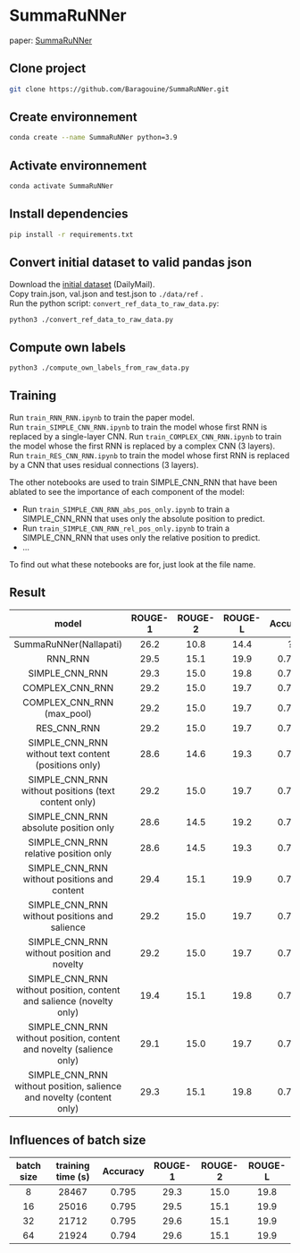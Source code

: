 # SummaRuNNer
paper: [SummaRuNNer](https://arxiv.org/pdf/1611.04230.pdf)

## Clone project
```bash
git clone https://github.com/Baragouine/SummaRuNNer.git
```

## Create environnement
```bash
conda create --name SummaRuNNer python=3.9
```

## Activate environnement
```bash
conda activate SummaRuNNer
```

## Install dependencies
```bash
pip install -r requirements.txt
```

## Convert initial dataset to valid pandas json
Download the [initial dataset](https://drive.google.com/file/d/1JgsboIAs__r6XfCbkDWgmberXJw8FBWE/view?usp=sharing) (DailyMail).  
Copy train.json, val.json and test.json to `./data/ref` .  
Run the python script: `convert_ref_data_to_raw_data.py`:
```bash
python3 ./convert_ref_data_to_raw_data.py
```

## Compute own labels
```bash
python3 ./compute_own_labels_from_raw_data.py
```

## Training
Run `train_RNN_RNN.ipynb` to train the paper model.  
Run `train_SIMPLE_CNN_RNN.ipynb` to train the model whose first RNN is replaced by a single-layer CNN. 
Run `train_COMPLEX_CNN_RNN.ipynb` to train the model whose the first RNN is replaced by a complex CNN (3 layers).  
Run `train_RES_CNN_RNN.ipynb` to train the model whose first RNN is replaced by a CNN that uses residual connections (3 layers).  
  
The other notebooks are used to train SIMPLE_CNN_RNN that have been ablated to see the importance of each component of the model:
 * Run `train_SIMPLE_CNN_RNN_abs_pos_only.ipynb` to train a SIMPLE_CNN_RNN that uses only the absolute position to predict.  
 * Run `train_SIMPLE_CNN_RNN_rel_pos_only.ipynb` to train a SIMPLE_CNN_RNN that uses only the relative position to predict.
 * ...  
  
To find out what these notebooks are for, just look at the file name.

## Result
| model | ROUGE-1 | ROUGE-2 | ROUGE-L | Accuracy |  
|:-:    |:-:      |:-:      |:-:      |:-:       |  
|SummaRuNNer(Nallapati)|26.2|10.8|14.4|?|  
|RNN_RNN|29.5|15.1|19.9|0.795|  
|SIMPLE_CNN_RNN|29.3|15.0|19.8|0.795|  
|COMPLEX_CNN_RNN|29.2|15.0|19.7|0.795|  
|COMPLEX_CNN_RNN (max_pool)|29.2|15.0|19.7|0.795|  
|RES_CNN_RNN|29.2|15.0|19.7|0.795|  
|SIMPLE_CNN_RNN without text content (positions only)|28.6|14.6|19.3|0.794|  
|SIMPLE_CNN_RNN without positions (text content only)|29.2|15.0|19.7|0.795|  
|SIMPLE_CNN_RNN absolute position only|28.6|14.5|19.2|0.794|  
|SIMPLE_CNN_RNN relative position only|28.6|14.5|19.3|0.794|  
|SIMPLE_CNN_RNN without positions and content|29.4|15.1|19.9|0.795|  
|SIMPLE_CNN_RNN without positions and salience|29.2|15.0|19.7|0.796|  
|SIMPLE_CNN_RNN without position and novelty|29.2|15.0|19.7|0.796|  
|SIMPLE_CNN_RNN without position, content and salience (novelty only)|19.4|15.1|19.8|0.796|  
|SIMPLE_CNN_RNN without position, content and novelty (salience only)|29.1|15.0|19.7|0.795|  
|SIMPLE_CNN_RNN without position, salience and novelty (content only)|29.3|15.1|19.8|0.796|

## Influences of batch size
| batch size | training time (s) | Accuracy | ROUGE-1 | ROUGE-2 | ROUGE-L |  
|:-:         |:-:                |:-:       |:-:      |:-:      |:-:      |  
|8|28467|0.795|29.3|15.0|19.8|  
|16|25016|0.795|29.5|15.1|19.9|  
|32|21712|0.795|29.6|15.1|19.9|  
|64|21924|0.794|29.6|15.1|19.9|  


